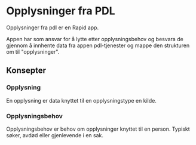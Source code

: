 # Opplysninger fra PDL
Opplysninger fra pdl er en Rapid app.

Appen har som ansvar for å lytte etter opplysningsbehov og besvara de gjennom å innhente data fra appen pdl-tjenester og mappe den strukturen om til "opplysninger".

## Konsepter

### Opplysning
En opplysning er data knyttet til en opplysningstype en kilde.

### Opplysningsbehov
Opplysningsbehov er behov om opplysninger knyttet til en person. Typiskt søker, avdød eller gjenlevende i en sak.
